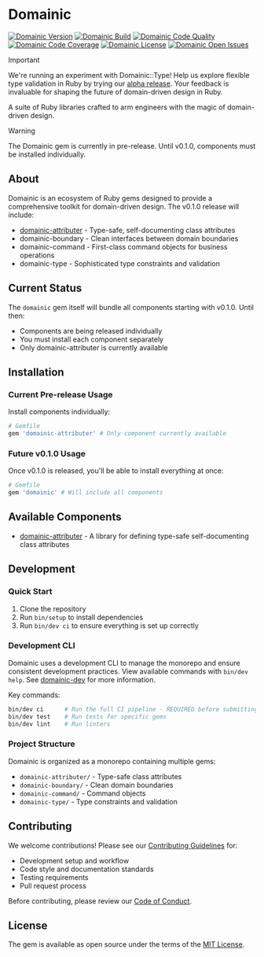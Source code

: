# Domainic

[![Domainic Version](https://img.shields.io/badge/unreleased-orange?label=gem%20version&logo=rubygems&logoColor=white&logoSize=auto&style=for-the-badge)](https://rubygems.org/gems/domainic)
[![Domainic Build](https://img.shields.io/github/actions/workflow/status/domainic/domainic/build.yml?branch=main&style=for-the-badge&logo=githubactions&logoColor=white&logoSize=auto)](https://github.com/domainic/domainic/actions/workflows/build.yml)
[![Domainic Code Quality](https://img.shields.io/codacy/grade/8bc15655167d41af9deeda2170253f67/main?style=for-the-badge&logo=codacy&logoSize=auto)](https://app.codacy.com/gh/domainic/domainic/dashboard)
[![Domainic Code Coverage](https://img.shields.io/codacy/coverage/8bc15655167d41af9deeda2170253f67/main?style=for-the-badge&logo=codacy&logoSize=auto)](https://app.codacy.com/gh/domainic/domainic/coverage)
[![Domainic License](https://img.shields.io/github/license/domainic/domainic?logo=opensourceinitiative&logoColor=white&logoSize=auto&style=for-the-badge)](./LICENSE)
[![Domainic Open Issues](https://img.shields.io/github/issues-search/domainic/domainic?label=open%20issues&logo=github&logoSize=auto&query=is%3Aopen&color=red&style=for-the-badge)](https://github.com/domainic/domainic/issues?q=state%3Aopen)

> [!IMPORTANT]  
> We're running an experiment with Domainic::Type! Help us explore flexible type validation in Ruby by trying our
> [alpha release](https://github.com/domainic/domainic/wiki/experiments-domainic-type-alpha-3). Your feedback is
> invaluable for shaping the future of domain-driven design in Ruby.

A suite of Ruby libraries crafted to arm engineers with the magic of domain-driven design.

> [!WARNING]
> The Domainic gem is currently in pre-release. Until v0.1.0, components must be installed individually.

## About

Domainic is an ecosystem of Ruby gems designed to provide a comprehensive toolkit for domain-driven design. The v0.1.0
release will include:

* [domainic-attributer](https://github.com/domainic/domainic/tree/main/domainic-attributer) - Type-safe,
  self-documenting class attributes
* domainic-boundary - Clean interfaces between domain boundaries
* domainic-command - First-class command objects for business operations
* domainic-type - Sophisticated type constraints and validation

## Current Status

The `domainic` gem itself will bundle all components starting with v0.1.0. Until then:

* Components are being released individually
* You must install each component separately
* Only domainic-attributer is currently available

## Installation

### Current Pre-release Usage

Install components individually:

```ruby
# Gemfile
gem 'domainic-attributer' # Only component currently available
```

### Future v0.1.0 Usage

Once v0.1.0 is released, you'll be able to install everything at once:

```ruby
# Gemfile
gem 'domainic' # Will include all components
```

## Available Components

* [domainic-attributer](https://github.com/domainic/domainic/blob/main/domainic-attributer/README.md) - A library for
  defining type-safe self-documenting class attributes

## Development

### Quick Start

1. Clone the repository
2. Run `bin/setup` to install dependencies
3. Run `bin/dev ci` to ensure everything is set up correctly

### Development CLI

Domainic uses a development CLI to manage the monorepo and ensure consistent development practices. View available
commands with `bin/dev help`. See [domainic-dev](https://github.com/domainic/domainic/blob/main/domainic-dev/README.md)
for more information.

Key commands:

```bash
bin/dev ci      # Run the full CI pipeline - REQUIRED before submitting PRs
bin/dev test    # Run tests for specific gems
bin/dev lint    # Run linters
```

### Project Structure

Domainic is organized as a monorepo containing multiple gems:

* `domainic-attributer/` - Type-safe class attributes
* `domainic-boundary/` - Clean domain boundaries
* `domainic-command/` - Command objects
* `domainic-type/` - Type constraints and validation

## Contributing

We welcome contributions! Please see our
[Contributing Guidelines](https://github.com/domainic/domainic/wiki/CONTRIBUTING) for:

* Development setup and workflow
* Code style and documentation standards
* Testing requirements
* Pull request process

Before contributing, please review our [Code of Conduct](https://github.com/domainic/domainic/wiki/CODE_OF_CONDUCT).

## License

The gem is available as open source under the terms of the [MIT License](./LICENSE).
